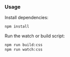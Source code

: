 ### Usage

Install dependencies:

```bash
npm install
```

Run the watch or build script:

```bash
npm run build:css
npm run watch:css
```

